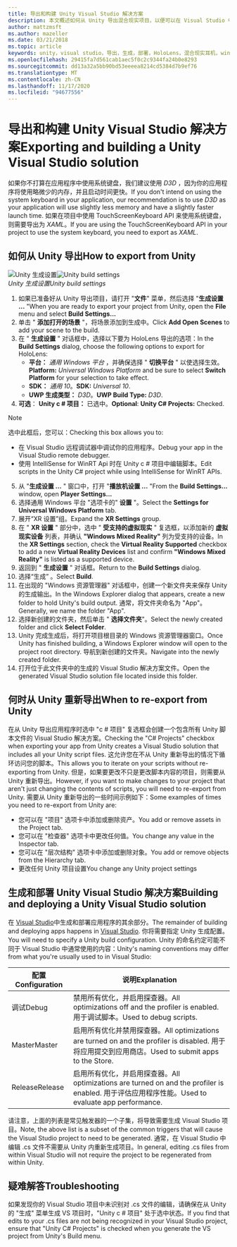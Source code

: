 ```yaml
---
title: 导出和构建 Unity Visual Studio 解决方案
description: 本文概述如何从 Unity 导出混合现实项目，以便可以在 Visual Studio 中生成和部署。
author: mattzmsft
ms.author: mazeller
ms.date: 03/21/2018
ms.topic: article
keywords: unity，visual studio，导出，生成，部署，HoloLens，混合现实耳机，windows mixed reality 耳机，虚拟现实耳机，UWP，部署
ms.openlocfilehash: 29415fa7d561cab1aec5f0c2c9344fa24b0e8293
ms.sourcegitcommit: dd13a32a5bb90bd53eeeea8214cd5384d7b9ef76
ms.translationtype: MT
ms.contentlocale: zh-CN
ms.lasthandoff: 11/17/2020
ms.locfileid: "94677556"
---
```

# <a name="exporting-and-building-a-unity-visual-studio-solution"></a><span data-ttu-id="af451-104">导出和构建 Unity Visual Studio 解决方案</span><span class="sxs-lookup"><span data-stu-id="af451-104">Exporting and building a Unity Visual Studio solution</span></span>

<span data-ttu-id="af451-105">如果你不打算在应用程序中使用系统键盘，我们建议使用 *D3D* ，因为你的应用程序将使用略微少的内存，并且启动时间更快。</span><span class="sxs-lookup"><span data-stu-id="af451-105">If you don't intend on using the system keyboard in your application, our recommendation is to use *D3D* as your application will use slightly less memory and have a slightly faster launch time.</span></span> <span data-ttu-id="af451-106">如果在项目中使用 TouchScreenKeyboard API 来使用系统键盘，则需要导出为 *XAML*。</span><span class="sxs-lookup"><span data-stu-id="af451-106">If you are using the TouchScreenKeyboard API in your project to use the system keyboard, you need to export as *XAML*.</span></span>

## <a name="how-to-export-from-unity"></a><span data-ttu-id="af451-107">如何从 Unity 导出</span><span class="sxs-lookup"><span data-stu-id="af451-107">How to export from Unity</span></span>

<span data-ttu-id="af451-108">![Unity 生成设置](images/unitybuildsettings-300px.png)</span><span class="sxs-lookup"><span data-stu-id="af451-108">![Unity build settings](images/unitybuildsettings-300px.png)</span></span><br>
<span data-ttu-id="af451-109">*Unity 生成设置*</span><span class="sxs-lookup"><span data-stu-id="af451-109">*Unity build settings*</span></span>

1. <span data-ttu-id="af451-110">如果已准备好从 Unity 导出项目，请打开 "**文件**" 菜单，然后选择 "**生成设置 ...** "</span><span class="sxs-lookup"><span data-stu-id="af451-110">When you are ready to export your project from Unity, open the **File** menu and select **Build Settings...**</span></span>
2. <span data-ttu-id="af451-111">单击 " **添加打开的场景** "，将场景添加到生成中。</span><span class="sxs-lookup"><span data-stu-id="af451-111">Click **Add Open Scenes** to add your scene to the build.</span></span>
3. <span data-ttu-id="af451-112">在 " **生成设置** " 对话框中，选择以下要为 HoloLens 导出的选项：</span><span class="sxs-lookup"><span data-stu-id="af451-112">In the **Build Settings** dialog, choose the following options to export for HoloLens:</span></span>
   * <span data-ttu-id="af451-113">**平台：** *通用 Windows 平台* ，并确保选择 " **切换平台** " 以使选择生效。</span><span class="sxs-lookup"><span data-stu-id="af451-113">**Platform:** *Universal Windows Platform* and be sure to select **Switch Platform** for your selection to take effect.</span></span>
   * <span data-ttu-id="af451-114">**SDK：** *通用 10*。</span><span class="sxs-lookup"><span data-stu-id="af451-114">**SDK:** *Universal 10*.</span></span>
   * <span data-ttu-id="af451-115">**UWP 生成类型：** *D3D*。</span><span class="sxs-lookup"><span data-stu-id="af451-115">**UWP Build Type:** *D3D*.</span></span>
4. <span data-ttu-id="af451-116">**可选**： **Unity c # 项目：** 已选中。</span><span class="sxs-lookup"><span data-stu-id="af451-116">**Optional**: **Unity C# Projects:** Checked.</span></span>

>[!NOTE]
><span data-ttu-id="af451-117">选中此框后，您可以：</span><span class="sxs-lookup"><span data-stu-id="af451-117">Checking this box allows you to:</span></span>
>* <span data-ttu-id="af451-118">在 Visual Studio 远程调试器中调试你的应用程序。</span><span class="sxs-lookup"><span data-stu-id="af451-118">Debug your app in the Visual Studio remote debugger.</span></span>
>* <span data-ttu-id="af451-119">使用 IntelliSense for WinRT Api 时在 Unity c # 项目中编辑脚本。</span><span class="sxs-lookup"><span data-stu-id="af451-119">Edit scripts in the Unity C# project while using IntelliSense for WinRT APIs.</span></span>

5. <span data-ttu-id="af451-120">从 "**生成设置 ...** " 窗口中，打开 "**播放机设置 ...** "</span><span class="sxs-lookup"><span data-stu-id="af451-120">From the **Build Settings...** window, open **Player Settings...**</span></span>
6. <span data-ttu-id="af451-121">选择通用 Windows 平台 "选项卡的" **设置** "。</span><span class="sxs-lookup"><span data-stu-id="af451-121">Select the **Settings for Universal Windows Platform** tab.</span></span>
7. <span data-ttu-id="af451-122">展开“XR 设置”组。</span><span class="sxs-lookup"><span data-stu-id="af451-122">Expand the **XR Settings** group.</span></span>
8. <span data-ttu-id="af451-123">在 " **XR 设置** " 部分中，选中 " **受支持的虚拟现实** " 复选框，以添加新的 **虚拟现实设备** 列表，并确认 **"Windows Mixed Reality"** 列为受支持的设备。</span><span class="sxs-lookup"><span data-stu-id="af451-123">In the **XR Settings** section, check the **Virtual Reality Supported** checkbox to add a new **Virtual Reality Devices** list and confirm **"Windows Mixed Reality"** is listed as a supported device.</span></span>
9. <span data-ttu-id="af451-124">返回到 " **生成设置** " 对话框。</span><span class="sxs-lookup"><span data-stu-id="af451-124">Return to the **Build Settings** dialog.</span></span>
10. <span data-ttu-id="af451-125">选择“生成”  。</span><span class="sxs-lookup"><span data-stu-id="af451-125">Select **Build**.</span></span>
11. <span data-ttu-id="af451-126">在出现的 "Windows 资源管理器" 对话框中，创建一个新文件夹来保存 Unity 的生成输出。</span><span class="sxs-lookup"><span data-stu-id="af451-126">In the Windows Explorer dialog that appears, create a new folder to hold Unity's build output.</span></span> <span data-ttu-id="af451-127">通常，将文件夹命名为 "App"。</span><span class="sxs-lookup"><span data-stu-id="af451-127">Generally, we name the folder "App".</span></span>
12. <span data-ttu-id="af451-128">选择新创建的文件夹，然后单击 " **选择文件夹**"。</span><span class="sxs-lookup"><span data-stu-id="af451-128">Select the newly created folder and click **Select Folder**.</span></span>
13. <span data-ttu-id="af451-129">Unity 完成生成后，将打开项目根目录的 Windows 资源管理器窗口。</span><span class="sxs-lookup"><span data-stu-id="af451-129">Once Unity has finished building, a Windows Explorer window will open to the project root directory.</span></span> <span data-ttu-id="af451-130">导航到新创建的文件夹。</span><span class="sxs-lookup"><span data-stu-id="af451-130">Navigate into the newly created folder.</span></span>
14. <span data-ttu-id="af451-131">打开位于此文件夹中的生成的 Visual Studio 解决方案文件。</span><span class="sxs-lookup"><span data-stu-id="af451-131">Open the generated Visual Studio solution file located inside this folder.</span></span>

## <a name="when-to-re-export-from-unity"></a><span data-ttu-id="af451-132">何时从 Unity 重新导出</span><span class="sxs-lookup"><span data-stu-id="af451-132">When to re-export from Unity</span></span>

<span data-ttu-id="af451-133">在从 Unity 导出应用程序时选中 "c # 项目" 复选框会创建一个包含所有 Unity 脚本文件的 Visual Studio 解决方案。</span><span class="sxs-lookup"><span data-stu-id="af451-133">Checking the "C# Projects" checkbox when exporting your app from Unity creates a Visual Studio solution that includes all your Unity script files.</span></span> <span data-ttu-id="af451-134">这允许您在不从 Unity 重新导出的情况下循环访问您的脚本。</span><span class="sxs-lookup"><span data-stu-id="af451-134">This allows you to iterate on your scripts without re-exporting from Unity.</span></span> <span data-ttu-id="af451-135">但是，如果要更改不只是更改脚本内容的项目，则需要从 Unity 重新导出。</span><span class="sxs-lookup"><span data-stu-id="af451-135">However, if you want to make changes to your project that aren't just changing the contents of scripts, you will need to re-export from Unity.</span></span> <span data-ttu-id="af451-136">需要从 Unity 重新导出的一些时间示例如下：</span><span class="sxs-lookup"><span data-stu-id="af451-136">Some examples of times you need to re-export from Unity are:</span></span>
* <span data-ttu-id="af451-137">您可以在 "项目" 选项卡中添加或删除资产。</span><span class="sxs-lookup"><span data-stu-id="af451-137">You add or remove assets in the Project tab.</span></span>
* <span data-ttu-id="af451-138">您可以在 "检查器" 选项卡中更改任何值。</span><span class="sxs-lookup"><span data-stu-id="af451-138">You change any value in the Inspector tab.</span></span>
* <span data-ttu-id="af451-139">您可以在 "层次结构" 选项卡中添加或删除对象。</span><span class="sxs-lookup"><span data-stu-id="af451-139">You add or remove objects from the Hierarchy tab.</span></span>
* <span data-ttu-id="af451-140">更改任何 Unity 项目设置</span><span class="sxs-lookup"><span data-stu-id="af451-140">You change any Unity project settings</span></span>

## <a name="building-and-deploying-a-unity-visual-studio-solution"></a><span data-ttu-id="af451-141">生成和部署 Unity Visual Studio 解决方案</span><span class="sxs-lookup"><span data-stu-id="af451-141">Building and deploying a Unity Visual Studio solution</span></span>

<span data-ttu-id="af451-142">在 [Visual Studio](../platform-capabilities-and-apis/using-visual-studio.md)中生成和部署应用程序的其余部分。</span><span class="sxs-lookup"><span data-stu-id="af451-142">The remainder of building and deploying apps happens in [Visual Studio](../platform-capabilities-and-apis/using-visual-studio.md).</span></span> <span data-ttu-id="af451-143">你将需要指定 Unity 生成配置。</span><span class="sxs-lookup"><span data-stu-id="af451-143">You will need to specify a Unity build configuration.</span></span> <span data-ttu-id="af451-144">Unity 的命名约定可能不同于 Visual Studio 中通常使用的内容：</span><span class="sxs-lookup"><span data-stu-id="af451-144">Unity's naming conventions may differ from what you're usually used to in Visual Studio:</span></span>

|  <span data-ttu-id="af451-145">配置</span><span class="sxs-lookup"><span data-stu-id="af451-145">Configuration</span></span>  |  <span data-ttu-id="af451-146">说明</span><span class="sxs-lookup"><span data-stu-id="af451-146">Explanation</span></span> | 
|----------|----------|
|  <span data-ttu-id="af451-147">调试</span><span class="sxs-lookup"><span data-stu-id="af451-147">Debug</span></span>  |  <span data-ttu-id="af451-148">禁用所有优化，并启用探查器。</span><span class="sxs-lookup"><span data-stu-id="af451-148">All optimizations off and the profiler is enabled.</span></span> <span data-ttu-id="af451-149">用于调试脚本。</span><span class="sxs-lookup"><span data-stu-id="af451-149">Used to debug scripts.</span></span> | 
|  <span data-ttu-id="af451-150">Master</span><span class="sxs-lookup"><span data-stu-id="af451-150">Master</span></span>  |  <span data-ttu-id="af451-151">启用所有优化并禁用探查器。</span><span class="sxs-lookup"><span data-stu-id="af451-151">All optimizations are turned on and the profiler is disabled.</span></span> <span data-ttu-id="af451-152">用于将应用提交到应用商店。</span><span class="sxs-lookup"><span data-stu-id="af451-152">Used to submit apps to the Store.</span></span> | 
|  <span data-ttu-id="af451-153">Release</span><span class="sxs-lookup"><span data-stu-id="af451-153">Release</span></span>  |  <span data-ttu-id="af451-154">启用所有优化，并启用探查器。</span><span class="sxs-lookup"><span data-stu-id="af451-154">All optimizations are turned on and the profiler is enabled.</span></span> <span data-ttu-id="af451-155">用于评估应用程序性能。</span><span class="sxs-lookup"><span data-stu-id="af451-155">Used to evaluate app performance.</span></span> | 

<span data-ttu-id="af451-156">请注意，上面的列表是常见触发器的一个子集，将导致需要生成 Visual Studio 项目。</span><span class="sxs-lookup"><span data-stu-id="af451-156">Note, the above list is a subset of the common triggers that will cause the Visual Studio project to need to be generated.</span></span> <span data-ttu-id="af451-157">通常，在 Visual Studio 中编辑 .cs 文件不需要从 Unity 内重新生成项目。</span><span class="sxs-lookup"><span data-stu-id="af451-157">In general, editing .cs files from within Visual Studio will not require the project to be regenerated from within Unity.</span></span>

## <a name="troubleshooting"></a><span data-ttu-id="af451-158">疑难解答</span><span class="sxs-lookup"><span data-stu-id="af451-158">Troubleshooting</span></span>

<span data-ttu-id="af451-159">如果发现你的 Visual Studio 项目中未识别对 .cs 文件的编辑，请确保在从 Unity 的 "生成" 菜单生成 VS 项目时，"Unity c # 项目" 处于选中状态。</span><span class="sxs-lookup"><span data-stu-id="af451-159">If you find that edits to your .cs files are not being recognized in your Visual Studio project, ensure that "Unity C# Projects" is checked when you generate the VS project from Unity's Build menu.</span></span>
